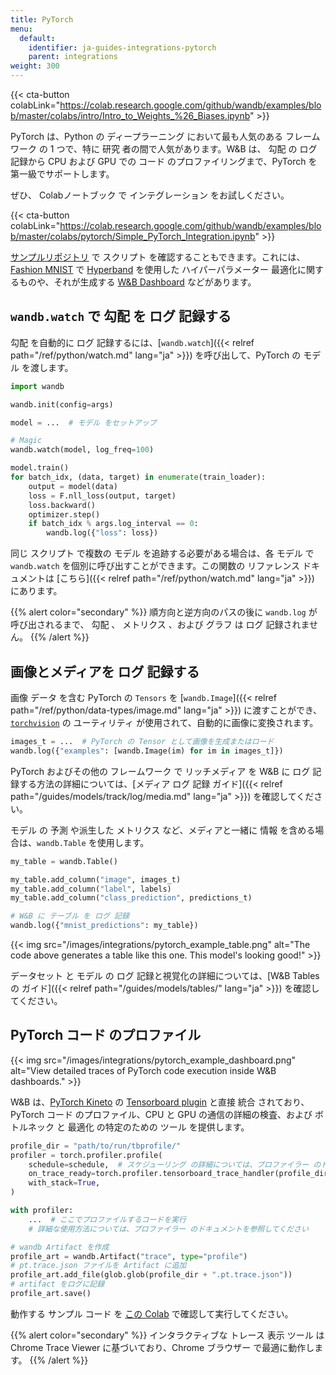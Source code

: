 ```yaml
---
title: PyTorch
menu:
  default:
    identifier: ja-guides-integrations-pytorch
    parent: integrations
weight: 300
---
```


{{< cta-button colabLink="https://colab.research.google.com/github/wandb/examples/blob/master/colabs/intro/Intro_to_Weights_%26_Biases.ipynb" >}}

PyTorch は、Python の ディープラーニング において最も人気のある フレームワーク の 1 つで、特に 研究 者の間で人気があります。W&B は、 勾配 の ログ 記録から CPU および GPU での コード のプロファイリングまで、PyTorch を第一級でサポートします。

ぜひ、 Colabノートブック で インテグレーション をお試しください。

{{< cta-button colabLink="https://colab.research.google.com/github/wandb/examples/blob/master/colabs/pytorch/Simple_PyTorch_Integration.ipynb" >}}

[サンプルリポジトリ](https://github.com/wandb/examples) で スクリプト を確認することもできます。これには、[Fashion MNIST](https://github.com/wandb/examples/tree/master/examples/pytorch/pytorch-cnn-fashion) で [Hyperband](https://arxiv.org/abs/1603.06560) を使用した ハイパーパラメーター 最適化に関するものや、それが生成する [W&B Dashboard](https://wandb.ai/wandb/keras-fashion-mnist/runs/5z1d85qs) などがあります。

## `wandb.watch` で 勾配 を ログ 記録する

勾配 を自動的に ログ 記録するには、[`wandb.watch`]({{< relref path="/ref/python/watch.md" lang="ja" >}}) を呼び出して、PyTorch の モデル を渡します。

```python
import wandb

wandb.init(config=args)

model = ...  # モデル をセットアップ

# Magic
wandb.watch(model, log_freq=100)

model.train()
for batch_idx, (data, target) in enumerate(train_loader):
    output = model(data)
    loss = F.nll_loss(output, target)
    loss.backward()
    optimizer.step()
    if batch_idx % args.log_interval == 0:
        wandb.log({"loss": loss})
```

同じ スクリプト で複数の モデル を追跡する必要がある場合は、各 モデル で `wandb.watch` を個別に呼び出すことができます。この関数の リファレンス ドキュメントは [こちら]({{< relref path="/ref/python/watch.md" lang="ja" >}}) にあります。

{{% alert color="secondary" %}}
順方向と逆方向のパスの後に `wandb.log` が呼び出されるまで、 勾配 、 メトリクス 、および グラフ は ログ 記録されません。
{{% /alert %}}

## 画像とメディアを ログ 記録する

画像 データ を含む PyTorch の `Tensors` を [`wandb.Image`]({{< relref path="/ref/python/data-types/image.md" lang="ja" >}}) に渡すことができ、[`torchvision`](https://pytorch.org/vision/stable/index.html) の ユーティリティ が使用されて、自動的に画像に変換されます。

```python
images_t = ...  # PyTorch の Tensor として画像を生成またはロード
wandb.log({"examples": [wandb.Image(im) for im in images_t]})
```

PyTorch およびその他の フレームワーク で リッチメディア を W&B に ログ 記録する方法の詳細については、[メディア ログ 記録 ガイド]({{< relref path="/guides/models/track/log/media.md" lang="ja" >}}) を確認してください。

モデル の 予測 や派生した メトリクス など、メディアと一緒に 情報 を含める場合は、`wandb.Table` を使用します。

```python
my_table = wandb.Table()

my_table.add_column("image", images_t)
my_table.add_column("label", labels)
my_table.add_column("class_prediction", predictions_t)

# W&B に テーブル を ログ 記録
wandb.log({"mnist_predictions": my_table})
```

{{< img src="/images/integrations/pytorch_example_table.png" alt="The code above generates a table like this one. This model's looking good!" >}}

データセット と モデル の ログ 記録と視覚化の詳細については、[W&B Tables の ガイド]({{< relref path="/guides/models/tables/" lang="ja" >}}) を確認してください。

## PyTorch コード のプロファイル

{{< img src="/images/integrations/pytorch_example_dashboard.png" alt="View detailed traces of PyTorch code execution inside W&B dashboards." >}}

W&B は、[PyTorch Kineto](https://github.com/pytorch/kineto) の [Tensorboard plugin](https://github.com/pytorch/kineto/blob/master/tb_plugin/README.md) と直接 統合 されており、PyTorch コード のプロファイル、CPU と GPU の通信の詳細の検査、および ボトルネック と 最適化 の特定のための ツール を提供します。

```python
profile_dir = "path/to/run/tbprofile/"
profiler = torch.profiler.profile(
    schedule=schedule,  # スケジューリング の詳細については、プロファイラー のドキュメントを参照してください
    on_trace_ready=torch.profiler.tensorboard_trace_handler(profile_dir),
    with_stack=True,
)

with profiler:
    ...  # ここでプロファイルするコードを実行
    # 詳細な使用方法については、プロファイラー のドキュメントを参照してください

# wandb Artifact を作成
profile_art = wandb.Artifact("trace", type="profile")
# pt.trace.json ファイルを Artifact に追加
profile_art.add_file(glob.glob(profile_dir + ".pt.trace.json"))
# artifact をログに記録
profile_art.save()
```

動作する サンプル コード を [この Colab](http://wandb.me/trace-colab) で確認して実行してください。

{{% alert color="secondary" %}}
インタラクティブな トレース 表示 ツール は Chrome Trace Viewer に基づいており、Chrome ブラウザー で最適に動作します。
{{% /alert %}}

